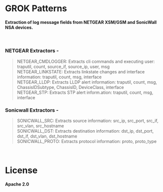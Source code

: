 # GROK Patterns
  
#### Extraction of log message fields from NETGEAR XSM/GSM and SonicWall NSA devices. ####
&nbsp;
### NETGEAR Extractors - ###
>NETGEAR_CMDLOGGER: Extracts cli commands and executing user: traputil, count, source_if, source_ip, user, msg  
>NETGEAR_LINKSTATE: Extracts linkstate changes and interface information: traputil, count, msg, interface  
>NETGEAR_LLDP: Extracts LLDP alert information: traputil, count, msg, ChassisIDSubtype, ChassisID, DeviceClass, interface  
>NETGEAR_STP: Extracts STP alert inform.ation: traputil, count, msg, interface

### Sonicwall Extractors - ###
>SONICWALL_SRC: Extracts source information: src_ip, src_port, src_if, src_vlan, src_hostname  
>SONICWALL_DST: Extracts destination information: dst_ip, dst_port, dst_if, dst_vlan, dst_hostname  
>SONICWALL_PROTO: Extracts protocol information: proto, proto_type  


&nbsp;



# License

#### Apache 2.0 ####
